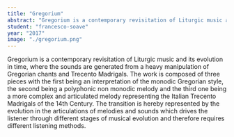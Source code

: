 ```yaml
---
title: "Gregorium"
abstract: "Gregorium is a contemporary revisitation of Liturgic music and its evolution in time"
student: "francesco-soave"
year: "2017"
image: "./gregorium.png"
---
```

Gregorium is a contemporary revisitation of Liturgic music and its evolution in time, where the sounds are generated from a heavy manipulation of Gregorian chants and Trecento Madrigals. The work is composed of three pieces with the first being an interpretation of the monodic Gregorian style, the second being a polyphonic non monodic melody and the third one being a more complex and articulated melody representing the Italian Trecento Madrigals of the 14th Century.
The transition is hereby represented by the evolution in the articulations of melodies and sounds which drives the listener through different stages of musical evolution and therefore requires different listening methods.